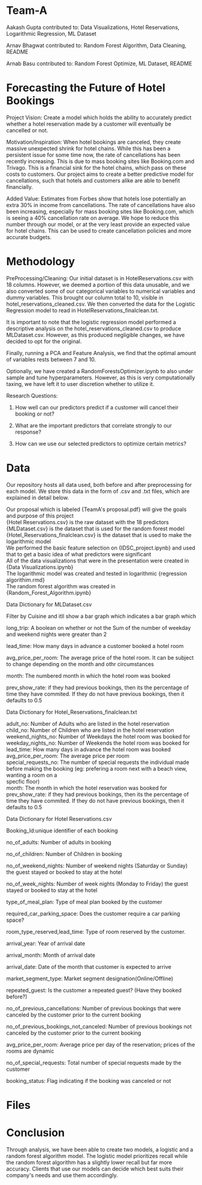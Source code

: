 # Team-A
Aakash Gupta contributed to: Data Visualizations, Hotel Reservations, Logarithmic Regression, ML Dataset<br> 

Arnav Bhagwat contributed to: Random Forest Algorithm, Data Cleaning, README<br>

Arnab Basu contributed to: Random Forest Optimize, ML Dataset, README<br>


# Forecasting the Future of Hotel Bookings
Project Vision: 
Create a model which holds the ability to accurately predict whether a hotel reservation made by a customer will eventually be cancelled or not.

Motivation/Inspiration: 
When hotel bookings are canceled, they create massive unexpected shrink for hotel chains. While this has been a persistent issue for some time now, the rate of cancellations has been recently increasing. This is due to mass booking sites like Booking.com and Trivago. This is a financial sink for the hotel chains, which pass on these costs to customers. Our project aims to create a better predictive model for cancellations, such that hotels and customers alike are able to benefit financially. 

Added Value: 
Estimates from Forbes show that hotels lose potentially an extra 30% in income from cancellations. The rate of cancellations have also been increasing, especially for mass booking sites like Booking.com, which is seeing a 40% cancellation rate on average. We hope to reduce this number through our model, or at the very least provide an expected value for hotel chains. This can be used to create cancellation policies and more accurate budgets.


# Methodology

PreProcessing/Cleaning: 
Our initial dataset is in HotelReservations.csv with 18 columns. However, we deemed a portion of this data unusable, and we also converted some of our categorical variables to numerical variables and dummy variables. This brought our column total to 10, visible in hotel_reservations_cleaned.csv. We then converted the data for the Logistic Regression model to read in HotelReservations_finalclean.txt.

It is important to note that the logistic regression model performed a descriptive analysis on the hotel_reservations_cleaned.csv to produce MLDataset.csv. However, as this produced negligible changes, we have decided to opt for the original.

Finally, running a PCA and Feature Analysis, we find that the optimal amount of variables rests between 7 and 10.

Optionally, we have created a RandomForestsOptimizer.ipynb to also under sample and tune hyperparameters. However, as this is very computationally taxing, we have left it to user discretion whether to utilize it.

Research Questions:

1. How well can our predictors predict if a customer will cancel their booking or not? 

2. What are the important predictors that correlate strongly to our response? 

3. How can we use our selected predictors to optimize certain metrics?


# Data
Our repository hosts all data used, both before and after preprocessing for each model. We store this data in the form of .csv and .txt files, which are explained in detail below.

Our proposal which is labeled {TeamA's proposal.pdf} will give the goals and purpose of this project <br>
{Hotel Reservations.csv} is the raw dataset with the 18 predictors <br>
{MLDataset.csv} is the dataset that is used for the random forest model <br>
{Hotel_Reservations_finalclean.csv} is the dataset that is used to make the logarithmic model <br>
We performed the basic feature selection on {IDSC_project.ipynb} and used that to get a basic idea of what predictors were significant <br>
All of the data visualizations that were in the presentation were created in {Data Visualizations.ipynb} <br>
The logarithmic model was created and tested in logarithmic {regression algorithim.rmd} <br>
The random forest algorithm was created in {Random_Forest_Algorithm.ipynb} <br>

Data Dictionary for MLDataset.csv <br>

Filter by Cuisine and itll show a bar graph which indicates a bar graph which <br>

long_trip: A boolean on whether or not the Sum of the number of weekday and weekend nights were greater than 2 <br>

lead_time: How many days in advance a customer booked a hotel room <br>

avg_price_per_room: The average price of the hotel room. It can be subject to change depending on the month and othr circumstances <br>

month: The numbered month in which the hotel room was booked <br>

prev_show_rate: if they had previous bookings, then its the percentage of time they have commited. If they do not have previous bookings, then it defaults to 0.5 <br>

Data Dictionary for Hotel_Reservations_finalclean.txt

adult_no: Number of Adults who are listed in the hotel reservation <br>
child_no: Number of Children who are listed in the hotel reservation <br>
weekend_nights_no: Number of Weekdays the hotel room was booked for <br>
weekday_nights_no: Number of Weekends the hotel room was booked for <br>
lead_time: How many days in advance the hotel room was booked <br>
avg_price_per_room: The average price per room <br>
special_requests_no: The number of special requests the individual made before making the booking (eg: prefering a room next with a beach view, wanting a room on a <br> specfic floor) <br>
month: The month in which the hotel reservation was booked for <br>
prev_show_rate: if they had previous bookings, then its the percentage of time they have commited. If they do not have previous bookings, then it defaults to 0.5 <br>



Data Dictionary for Hotel Reservations.csv

Booking_Id:unique identifier of each booking

no_of_adults: Number of adults in booking

no_of_children: Number of Children in booking

no_of_weekend_nights: Number of weekend nights (Saturday or Sunday) the guest stayed or booked to stay at the hotel

no_of_week_nights: Number of week nights (Monday to Friday) the guest stayed or booked to stay at the hotel

type_of_meal_plan: Type of meal plan booked by the customer

required_car_parking_space: Does the customer require a car parking space?

room_type_reserved,lead_time: Type of room reserved by the customer.

arrival_year: Year of arrival date

arrival_month: Month of arrival date

arrival_date: Date of the month that customer is expected to arrive

market_segment_type: Market segment designation(Online/Offline)

repeated_guest: Is the customer a repeated guest? (Have they booked before?)

no_of_previous_cancellations: Number of previous bookings that were canceled by the customer prior to the current booking

no_of_previous_bookings_not_canceled: Number of previous bookings not canceled by the customer prior to the current booking

avg_price_per_room: Average price per day of the reservation; prices of the rooms are dynamic

no_of_special_requests: Total number of special requests made by the customer

booking_status: Flag indicating if the booking was canceled or not


# Files



# Conclusion

Through analysis, we have been able to create two models, a logistic and a random forest algorithm model. The logistic model prioritizes recall while the random forest algorithm has a slightly lower recall but far more accuracy. Clients that use our models can decide which best suits their company's needs and use them accordingly.
